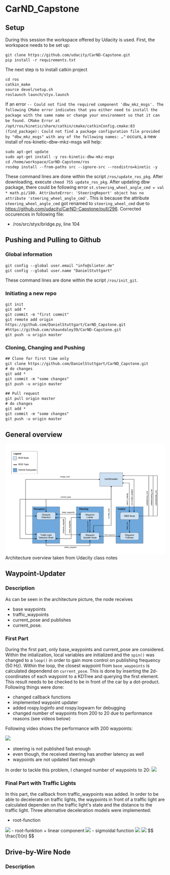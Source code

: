# CarND_Capstone
## Setup
During this session the workspace offered by Udacity is used. First, the workspace needs to be set up: 
```shell
git clone https://github.com/udacity/CarND-Capstone.git
pip install -r requirements.txt
```
The next step is to install catkin project
```shell
cd ros
catkin_make
source devel/setup.sh
roslaunch launch/styx.launch
```
If an error `-- Could not find the required component 'dbw_mkz_msgs'. The following CMake error indicates that you either need to install the package with the same name or change your environment so that it can be found.
CMake Error at /opt/ros/kinetic/share/catkin/cmake/catkinConfig.cmake:83 (find_package):
  Could not find a package configuration file provided by "dbw_mkz_msgs" with
  any of the following names: …"` occurs, a new install of ros-kinetic-dbw-mkz-msgs will help: 
```shell
sudo apt-get update
sudo apt-get install -y ros-kinetic-dbw-mkz-msgs
cd /home/workspace/CarND-Capstone/ros
rosdep install --from-paths src --ignore-src --rosdistro=kinetic -y
```
These command lines are done within the script `/ros/update_ros_pkg`. After downloading, execute `chmod 755 update_ros_pkg`.
After updating dbw package, there could be following error `st.steering_wheel_angle_cmd = val * math.pi/180.
AttributeError: 'SteeringReport' object has no attribute 'steering_wheel_angle_cmd'`. This is because the attribute `steering_wheel_angle_cmd` got renamed to `steering_wheel_cmd` due to https://github.com/udacity/CarND-Capstone/pull/296. 
Corrected occurences in following file: 
- /ros/src/styx/bridge.py, line 104

## Pushing and Pulling to Github
### Global information
```shell
git config --global user.email "info@slieter.de"
git config --global user.name "DanielStuttgart"
```
These command lines are done within the script `/ros/init_git`.
### Initiating a new repo
```shell
git init
git add *
git commit -m "first commit"
git remote add origin https://github.com/DanielStuttgart/CarND_Capstone.git
#https://github.com/shaundaley39/CarND-Capstone.git
git push -u origin master
```
### Cloning, Changing and Pushing
```shell
## Clone for first time only
git clone https://github.com/DanielStuttgart/CarND_Capstone.git
# do changes
git add *
git commit -m "some changes"
git push -u origin master
```
```shell
## Pull request
git pull origin master
# do changes
git add *
git commit -m "some changes"
git push -u origin master
```

## General overview
![](/img/final-project-ros-graph-v2.png)
Architecture overview taken from Udacity class notes

## Waypoint-Updater
### Description
As can be seen in the architecture picture, the node receives 
- base waypoints
- traffic_waypoints
- current_pose
and publishes
- current_pose. 
### First Part
During the first part, only base_waypoints and current_pose are considered. Within the intialization, local variables are initialized and the `spin()` was changed to a `loop()` in order to gain more control on publishing frequency (50 Hz). 
Within the loop, the closest waypoint from `base_waypoints` is calculated dependend on `current_pose`. This is done by inserting the 2d-coordinates of each waypoint to a KDTree and querying the first element. This result needs to be checked to be in front of the car by a dot-product. 
Following things were done: 
- changed callback functions
- implemented waypoint updater
- added rospy.loginfo and rospy.logwarn for debugging
- changed number of waypoints from 200 to 20 due to performance reasons (see videos below)

Following video shows the performance with 200 waypoints:

![](/img/waypoint_200.gif)
- steering is not published fast enough
- even though, the received steering has another latency as well
- waypoints are not updated fast enough

In order to tackle this problem, I changed number of waypoints to 20: 
![](/img/waypoint_20.gif)

### Final Part with Traffic Lights
In this part, the callback from traffic_waypoints was added. In order to be able to decelerate on traffic lights, the waypoints in front of a traffic light are calculated dependen on the traffic light's state and the distance to the traffic light. 
Three alternative deceleration models were implemented: 
- root-function
<img src="https://render.githubusercontent.com/render/math?math=v = \sqrt{2 \cdot a_{max} \cdot d}">
- root-funktion + linear component
<img src="https://render.githubusercontent.com/render/math?math=v = \sqrt{2 \cdot a_{max} \cdot d} \+ i \cdot f_{rate}">
- sigmoidal function
<img src="https://render.githubusercontent.com/render/math?math=v = \frac{1}{1 ++ e^{d + n_{\text{offset}}}} \cdot v_{des}">
<img src="https://render.githubusercontent.com/render/math?math=e^{i \pi} = -1">
$$ \frac{1}{n} $$


## Drive-by-Wire Node
### Description


